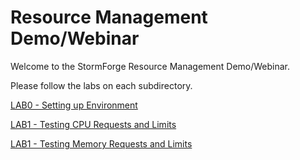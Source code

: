 # Resource Management Demo/Webinar

Welcome to the StormForge Resource Management Demo/Webinar.

Please follow the labs on each subdirectory.

[LAB0 - Setting up Environment](./lab0/README.md)

[LAB1 - Testing CPU Requests and Limits](./lab1/README.md)

[LAB1 - Testing Memory Requests and Limits](./lab2/README.md)
